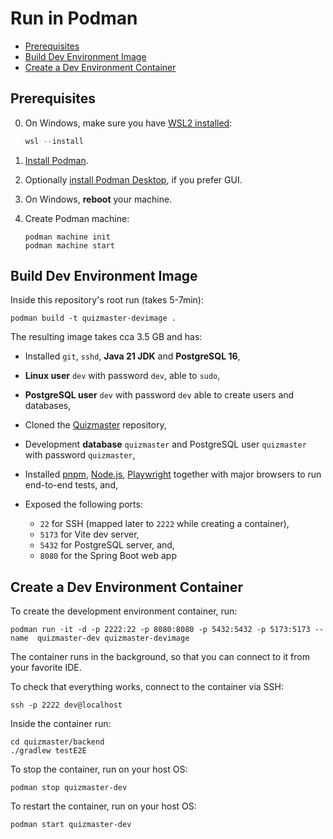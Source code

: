 # Run in Podman
- [Prerequisites](#prerequisites)
- [Build Dev Environment Image](#build-dev-environment-image)
- [Create a Dev Environment Container](#create-a-dev-environment-container)

## Prerequisites
0. On Windows, make sure you have [WSL2 installed](https://learn.microsoft.com/en-us/windows/wsl/install):

    ```powershell
    wsl --install
    ```
1. [Install Podman](https://podman.io/docs/installation).
2. Optionally [install Podman Desktop](https://podman-desktop.io/downloads), if you prefer GUI.
3. On Windows, **reboot** your machine.
4. Create Podman machine:

    ```
    podman machine init
    podman machine start
    ```

## Build Dev Environment Image
Inside this repository's root run (takes 5-7min):
```
podman build -t quizmaster-devimage .
```
The resulting image takes cca 3.5 GB and has:

- Installed `git`, `sshd`, **Java 21 JDK** and **PostgreSQL 16**,

- **Linux user** `dev` with password `dev`, able to `sudo`,

- **PostgreSQL user** `dev` with password `dev` able to create users and databases,

- Cloned the [Quizmaster](https://github.com/scrumdojo/quizmaster) repository,

- Development **database** `quizmaster` and PostgreSQL user `quizmaster` with password `quizmaster`,

- Installed [pnpm](https://pnpm.io/), [Node.js](https://nodejs.org/en),
[Playwright](https://playwright.dev/) together with major browsers to run end-to-end tests, and,

- Exposed the following ports:
    - `22` for SSH (mapped later to `2222` while creating a container),
    - `5173` for Vite dev server,
    - `5432` for PostgreSQL server, and,
    - `8080` for the Spring Boot web app

## Create a Dev Environment Container
To create the development environment container, run:
```
podman run -it -d -p 2222:22 -p 8080:8080 -p 5432:5432 -p 5173:5173 --name  quizmaster-dev quizmaster-devimage
```

The container runs in the background, so that you can connect to it from your favorite IDE.

To check that everything works, connect to the container via SSH:
```
ssh -p 2222 dev@localhost
```
Inside the container run:
```
cd quizmaster/backend
./gradlew testE2E
```

To stop the container, run on your host OS:
```
podman stop quizmaster-dev
```

To restart the container, run on your host OS:
```
podman start quizmaster-dev
```
